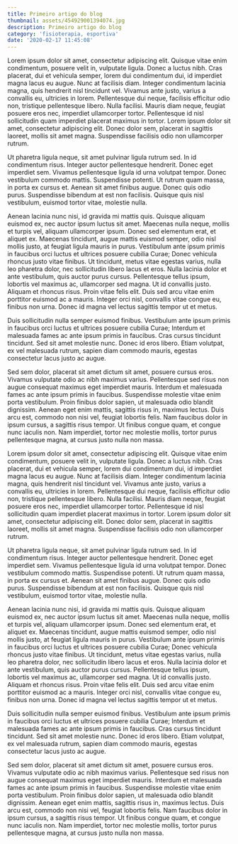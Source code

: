 ```yaml
---
title: Primeiro artigo do blog
thumbnail: assets/454929001394074.jpg
description: Primeiro artigo do blog
category: 'fisioterapia, esportiva'
date: '2020-02-17 11:45:08'
---
```

Lorem ipsum dolor sit amet, consectetur adipiscing elit. Quisque vitae enim condimentum, posuere velit in, vulputate ligula. Donec a luctus nibh. Cras placerat, dui et vehicula semper, lorem dui condimentum dui, id imperdiet magna lacus eu augue. Nunc at facilisis diam. Integer condimentum lacinia magna, quis hendrerit nisl tincidunt vel. Vivamus ante justo, varius a convallis eu, ultricies in lorem. Pellentesque dui neque, facilisis efficitur odio non, tristique pellentesque libero. Nulla facilisi. Mauris diam neque, feugiat posuere eros nec, imperdiet ullamcorper tortor. Pellentesque id nisl sollicitudin quam imperdiet placerat maximus in tortor. Lorem ipsum dolor sit amet, consectetur adipiscing elit. Donec dolor sem, placerat in sagittis laoreet, mollis sit amet magna. Suspendisse facilisis odio non ullamcorper rutrum.

Ut pharetra ligula neque, sit amet pulvinar ligula rutrum sed. In id condimentum risus. Integer auctor pellentesque hendrerit. Donec eget imperdiet sem. Vivamus pellentesque ligula id urna volutpat tempor. Donec vestibulum commodo mattis. Suspendisse potenti. Ut rutrum quam massa, in porta ex cursus et. Aenean sit amet finibus augue. Donec quis odio purus. Suspendisse bibendum at est non facilisis. Quisque quis nisl vestibulum, euismod tortor vitae, molestie nulla.

Aenean lacinia nunc nisi, id gravida mi mattis quis. Quisque aliquam euismod ex, nec auctor ipsum luctus sit amet. Maecenas nulla neque, mollis et turpis vel, aliquam ullamcorper ipsum. Donec sed elementum erat, et aliquet ex. Maecenas tincidunt, augue mattis euismod semper, odio nisl mollis justo, at feugiat ligula mauris in purus. Vestibulum ante ipsum primis in faucibus orci luctus et ultrices posuere cubilia Curae; Donec vehicula rhoncus justo vitae finibus. Ut tincidunt, metus vitae egestas varius, nulla leo pharetra dolor, nec sollicitudin libero lacus et eros. Nulla lacinia dolor et ante vestibulum, quis auctor purus cursus. Pellentesque tellus ipsum, lobortis vel maximus ac, ullamcorper sed magna. Ut id convallis justo. Aliquam et rhoncus risus. Proin vitae felis elit. Duis sed arcu vitae enim porttitor euismod ac a mauris. Integer orci nisl, convallis vitae congue eu, finibus non urna. Donec id magna vel lectus sagittis tempor ut et metus.

Duis sollicitudin nulla semper euismod finibus. Vestibulum ante ipsum primis in faucibus orci luctus et ultrices posuere cubilia Curae; Interdum et malesuada fames ac ante ipsum primis in faucibus. Cras cursus tincidunt tincidunt. Sed sit amet molestie nunc. Donec id eros libero. Etiam volutpat, ex vel malesuada rutrum, sapien diam commodo mauris, egestas consectetur lacus justo ac augue.

Sed sem dolor, placerat sit amet dictum sit amet, posuere cursus eros. Vivamus vulputate odio ac nibh maximus varius. Pellentesque sed risus non augue consequat maximus eget imperdiet mauris. Interdum et malesuada fames ac ante ipsum primis in faucibus. Suspendisse molestie vitae enim porta vestibulum. Proin finibus dolor sapien, ut malesuada odio blandit dignissim. Aenean eget enim mattis, sagittis risus in, maximus lectus. Duis arcu est, commodo non nisi vel, feugiat lobortis felis. Nam faucibus dolor in ipsum cursus, a sagittis risus tempor. Ut finibus congue quam, et congue nunc iaculis non. Nam imperdiet, tortor nec molestie mollis, tortor purus pellentesque magna, at cursus justo nulla non massa.

Lorem ipsum dolor sit amet, consectetur adipiscing elit. Quisque vitae enim condimentum, posuere velit in, vulputate ligula. Donec a luctus nibh. Cras placerat, dui et vehicula semper, lorem dui condimentum dui, id imperdiet magna lacus eu augue. Nunc at facilisis diam. Integer condimentum lacinia magna, quis hendrerit nisl tincidunt vel. Vivamus ante justo, varius a convallis eu, ultricies in lorem. Pellentesque dui neque, facilisis efficitur odio non, tristique pellentesque libero. Nulla facilisi. Mauris diam neque, feugiat posuere eros nec, imperdiet ullamcorper tortor. Pellentesque id nisl sollicitudin quam imperdiet placerat maximus in tortor. Lorem ipsum dolor sit amet, consectetur adipiscing elit. Donec dolor sem, placerat in sagittis laoreet, mollis sit amet magna. Suspendisse facilisis odio non ullamcorper rutrum.

Ut pharetra ligula neque, sit amet pulvinar ligula rutrum sed. In id condimentum risus. Integer auctor pellentesque hendrerit. Donec eget imperdiet sem. Vivamus pellentesque ligula id urna volutpat tempor. Donec vestibulum commodo mattis. Suspendisse potenti. Ut rutrum quam massa, in porta ex cursus et. Aenean sit amet finibus augue. Donec quis odio purus. Suspendisse bibendum at est non facilisis. Quisque quis nisl vestibulum, euismod tortor vitae, molestie nulla.

Aenean lacinia nunc nisi, id gravida mi mattis quis. Quisque aliquam euismod ex, nec auctor ipsum luctus sit amet. Maecenas nulla neque, mollis et turpis vel, aliquam ullamcorper ipsum. Donec sed elementum erat, et aliquet ex. Maecenas tincidunt, augue mattis euismod semper, odio nisl mollis justo, at feugiat ligula mauris in purus. Vestibulum ante ipsum primis in faucibus orci luctus et ultrices posuere cubilia Curae; Donec vehicula rhoncus justo vitae finibus. Ut tincidunt, metus vitae egestas varius, nulla leo pharetra dolor, nec sollicitudin libero lacus et eros. Nulla lacinia dolor et ante vestibulum, quis auctor purus cursus. Pellentesque tellus ipsum, lobortis vel maximus ac, ullamcorper sed magna. Ut id convallis justo. Aliquam et rhoncus risus. Proin vitae felis elit. Duis sed arcu vitae enim porttitor euismod ac a mauris. Integer orci nisl, convallis vitae congue eu, finibus non urna. Donec id magna vel lectus sagittis tempor ut et metus.

Duis sollicitudin nulla semper euismod finibus. Vestibulum ante ipsum primis in faucibus orci luctus et ultrices posuere cubilia Curae; Interdum et malesuada fames ac ante ipsum primis in faucibus. Cras cursus tincidunt tincidunt. Sed sit amet molestie nunc. Donec id eros libero. Etiam volutpat, ex vel malesuada rutrum, sapien diam commodo mauris, egestas consectetur lacus justo ac augue.

Sed sem dolor, placerat sit amet dictum sit amet, posuere cursus eros. Vivamus vulputate odio ac nibh maximus varius. Pellentesque sed risus non augue consequat maximus eget imperdiet mauris. Interdum et malesuada fames ac ante ipsum primis in faucibus. Suspendisse molestie vitae enim porta vestibulum. Proin finibus dolor sapien, ut malesuada odio blandit dignissim. Aenean eget enim mattis, sagittis risus in, maximus lectus. Duis arcu est, commodo non nisi vel, feugiat lobortis felis. Nam faucibus dolor in ipsum cursus, a sagittis risus tempor. Ut finibus congue quam, et congue nunc iaculis non. Nam imperdiet, tortor nec molestie mollis, tortor purus pellentesque magna, at cursus justo nulla non massa.
